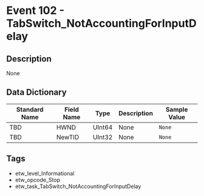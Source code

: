 # Event 102 - TabSwitch_NotAccountingForInputDelay

## Description
None

## Data Dictionary
|Standard Name|Field Name|Type|Description|Sample Value|
|---|---|---|---|---|
|TBD|HWND|UInt64|None|`None`|
|TBD|NewTID|UInt32|None|`None`|

## Tags
* etw_level_Informational
* etw_opcode_Stop
* etw_task_TabSwitch_NotAccountingForInputDelay
